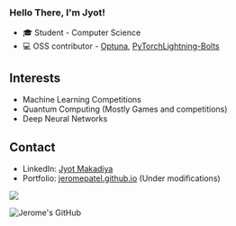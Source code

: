 ### Hello There, I'm Jyot!


- 🎓 Student - Computer Science
- 💻 OSS contributor - [Optuna](https://github.com/optuna/optuna), [PyTorchLightning-Bolts](https://github.com/PyTorchLightning/lightning-bolts)

## Interests
- Machine Learning Competitions
- Quantum Computing (Mostly Games and competitions)
- Deep Neural Networks 

## Contact
- LinkedIn: [Jyot Makadiya](https://www.linkedin.com/in/jyot-makadiya/)
- Portfolio: [jeromepatel.github.io](https://jeromepatel.github.io/) (Under modifications)
<!-- 
**jeromepatel/jeromepatel** is a ✨ _special_ ✨ repository because its `README.md` (this file) appears on your GitHub profile.

Here are some ideas to get you started:

- 🔭 I’m currently working on ...
- 🌱 I’m currently learning ...
- 👯 I’m looking to collaborate on ...
- 🤔 I’m looking for help with ...
- 💬 Ask me about ...
- 📫 How to reach me: ...
- 😄 Pronouns: ...
- ⚡ Fun fact: ...
-->

![](https://komarev.com/ghpvc/?username=jeromepatel&color=green&style=flat-square&label=Your+Visitor+Rank)

![Jerome's GitHub](https://github-readme-stats.vercel.app/api?username=jeromepatel&count_private=true&theme=tokyonight&show_icons=true&include_all_commits=true)


<!--
![Jerome's wakatime stats](https://github-readme-stats.vercel.app/api/wakatime?username=jeromepatel&layout=compact)


![Jerome's Top Langs](https://github-readme-stats.vercel.app/api/top-langs/?username=jeromepatel&theme=tokyonight&langs_count=6&layout=compact)

📅 **I'm Most Productive on Thursday** 

```text
Monday       8 commits      █░░░░░░░░░░░░░░░░░░░░░░░░   3.94% 
Tuesday      36 commits     ████░░░░░░░░░░░░░░░░░░░░░   17.73% 
Wednesday    43 commits     █████░░░░░░░░░░░░░░░░░░░░   21.18% 
Thursday     51 commits     ██████░░░░░░░░░░░░░░░░░░░   25.12% 
Friday       25 commits     ███░░░░░░░░░░░░░░░░░░░░░░   12.32% 
Saturday     9 commits      █░░░░░░░░░░░░░░░░░░░░░░░░   4.43% 
Sunday       31 commits     ███░░░░░░░░░░░░░░░░░░░░░░   15.27%

```
-->
